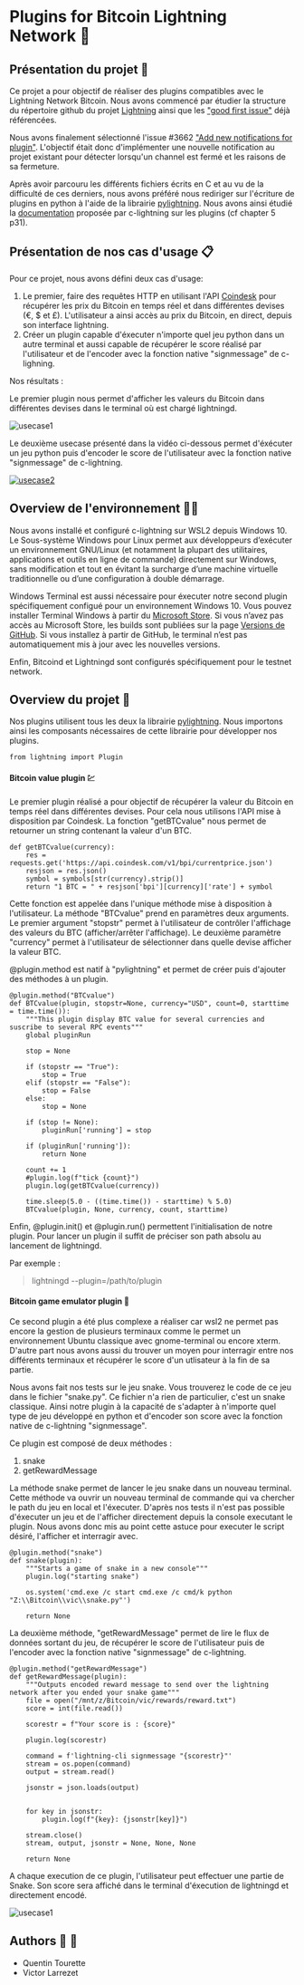 # Plugins for Bitcoin Lightning Network :cactus:

## Présentation du projet :racehorse:

Ce projet a pour objectif de réaliser des plugins compatibles avec le Lightning Network Bitcoin. Nous avons commencé par étudier la structure du répertoire github du projet [Lightning](https://github.com/ElementsProject/lightning) ainsi que les ["good first issue"](https://github.com/ElementsProject/lightning/issues?q=is%3Aissue+label%3A%22good+first+issue%22+) déjà référencées.

Nous avons finalement sélectionné l'issue #3662 ["Add new notifications for plugin"](https://github.com/ElementsProject/lightning/issues/3662). L'objectif était donc d'implémenter une nouvelle notification au projet existant pour détecter lorsqu'un channel est fermé et les raisons de sa fermeture. 

Après avoir parcouru les différents fichiers écrits en C et au vu de la difficulté de ces derniers, nous avons préféré nous rediriger sur l'écriture de plugins en python à l'aide de la librairie [pylightning](https://pypi.org/project/pylightning/). Nous avons ainsi étudié la [documentation](https://lightning.readthedocs.io/_/downloads/en/master/pdf/) proposée par c-lightning sur les plugins (cf chapter 5 p31).

## Présentation de nos cas d'usage :clipboard:

Pour ce projet, nous avons défini deux cas d'usage:
1. Le premier, faire des requêtes HTTP en utilisant l'API [Coindesk]('https://api.coindesk.com/v1/bpi/currentprice.json') pour récupérer les prix du Bitcoin en temps réel et dans différentes devises (€, $ et £). L'utilisateur a ainsi accès au prix du Bitcoin, en direct, depuis son interface lightning.
2. Créer un plugin capable d'éxecuter n'importe quel jeu python dans un autre terminal et aussi capable de récupérer le score réalisé par l'utilisateur et de l'encoder avec la fonction native "signmessage" de c-lighning.

Nos résultats : 

Le premier plugin nous permet d'afficher les valeurs du Bitcoin dans différentes devises dans le terminal où est chargé lightningd.

![usecase1](https://github.com/victorlrz/LightningPlugin/blob/main/src/btcplugin.png)

Le deuxième usecase présenté dans la vidéo ci-dessous permet d'éxécuter un jeu python puis d'encoder le score de l'utilisateur avec la fonction native "signmessage" de c-lightning.

[![usecase2](https://github.com/victorlrz/LightningPlugin/blob/main/src/hook.png)](https://www.youtube.com/watch?v=S9FJD41cBcY&feature=youtu.be)

## Overview de l'environnement :runner::dash:

Nous avons installé et configuré c-lightning sur WSL2 depuis Windows 10. Le Sous-système Windows pour Linux permet aux développeurs d’exécuter un environnement GNU/Linux (et notamment la plupart des utilitaires, applications et outils en ligne de commande) directement sur Windows, sans modification et tout en évitant la surcharge d’une machine virtuelle traditionnelle ou d’une configuration à double démarrage.

Windows Terminal est aussi nécessaire pour éxecuter notre second plugin spécifiquement configué pour un environnement Windows 10. Vous pouvez installer Terminal Windows à partir du [Microsoft Store](https://www.microsoft.com/fr-fr/p/windows-terminal/9n0dx20hk701?rtc=1&activetab=pivot:overviewtab). Si vous n’avez pas accès au Microsoft Store, les builds sont publiées sur la page [Versions de GitHub](https://github.com/microsoft/terminal/releases). Si vous installez à partir de GitHub, le terminal n’est pas automatiquement mis à jour avec les nouvelles versions.

Enfin, Bitcoind et Lightningd sont configurés spécifiquement pour le testnet network.

## Overview du projet :eyes:

Nos plugins utilisent tous les deux la librairie [pylightning](https://pypi.org/project/lightning-python/). Nous importons ainsi les composants nécessaires de cette librairie pour développer nos plugins.

```from lightning import Plugin```

#### Bitcoin value plugin :chart:

Le premier plugin réalisé a pour objectif de récupérer la valeur du Bitcoin en temps réel dans différentes devises. Pour cela nous utilisons l'API mise à disposition par Coindesk. La fonction "getBTCvalue" nous permet de retourner un string contenant la valeur d'un BTC.

```
def getBTCvalue(currency):
    res = requests.get('https://api.coindesk.com/v1/bpi/currentprice.json')
    resjson = res.json()
    symbol = symbols[str(currency).strip()]
    return "1 BTC = " + resjson['bpi'][currency]['rate'] + symbol
```

Cette fonction est appelée dans l'unique méthode mise à disposition à l'utilisateur. La méthode "BTCvalue" prend en paramètres deux arguments. Le premier argument "stopstr" permet à l'utilisateur de contrôler l'affichage des valeurs du BTC (afficher/arrêter l'affichage). Le deuxième paramètre "currency" permet à l'utilisateur de sélectionner dans quelle devise afficher la valeur BTC.

@plugin.method est natif à "pylightning" et permet de créer puis d'ajouter des méthodes à un plugin.

```
@plugin.method("BTCvalue")
def BTCvalue(plugin, stopstr=None, currency="USD", count=0, starttime = time.time()):
    """This plugin display BTC value for several currencies and suscribe to several RPC events"""
    global pluginRun
    
    stop = None

    if (stopstr == "True"):
        stop = True
    elif (stopstr == "False"):
        stop = False
    else:
        stop = None

    if (stop != None):
        pluginRun['running'] = stop

    if (pluginRun['running']):
        return None

    count += 1
    #plugin.log(f"tick {count}")
    plugin.log(getBTCvalue(currency))

    time.sleep(5.0 - ((time.time()) - starttime) % 5.0)
    BTCvalue(plugin, None, currency, count, starttime)
```

Enfin, @plugin.init() et @plugin.run() permettent l'initialisation de notre plugin. Pour lancer un plugin il suffit de préciser son path absolu au lancement de lightningd.

Par exemple :
> lightningd --plugin=/path/to/plugin

#### Bitcoin game emulator plugin :snake:

Ce second plugin a été plus complexe a réaliser car wsl2 ne permet pas encore la gestion de plusieurs terminaux comme le permet un environnement Ubuntu classique avec gnome-terminal ou encore xterm. D'autre part nous avons aussi du trouver un moyen pour interragir entre nos différents terminaux et récupérer le score d'un utlisateur à la fin de sa partie.

Nous avons fait nos tests sur le jeu snake. Vous trouverez le code de ce jeu dans le fichier "snake.py". Ce fichier n'a rien de particulier, c'est un snake classique. Ainsi notre plugin à la capacité de s'adapter à n'importe quel type de jeu développé en python et d'encoder son score avec la fonction native de c-lightning "signmessage".

Ce plugin est composé de deux méthodes : 
1. snake
2. getRewardMessage

La méthode snake permet de lancer le jeu snake dans un nouveau terminal. Cette méthode va ouvrir un nouveau terminal de commande qui va chercher le path du jeu en local et l'éxecuter. D'après nos tests il n'est pas possible d'éxecuter un jeu et de l'afficher directement depuis la console executant le plugin. Nous avons donc mis au point cette astuce pour executer le script désiré, l'afficher et interragir avec.

```
@plugin.method("snake")
def snake(plugin):
    """Starts a game of snake in a new console"""
    plugin.log("starting snake")

    os.system('cmd.exe /c start cmd.exe /c cmd/k python "Z:\\Bitcoin\\vic\\snake.py"')

    return None
```

La deuxième méthode, "getRewardMessage" permet de lire le flux de données sortant du jeu, de récupérer le score de l'utilisateur puis de l'encoder avec la fonction native "signmessage" de c-lightning.

```
@plugin.method("getRewardMessage")
def getRewardMessage(plugin):
    """Outputs encoded reward message to send over the lightning network after you ended your snake game"""
    file = open("/mnt/z/Bitcoin/vic/rewards/reward.txt")
    score = int(file.read())

    scorestr = f"Your score is : {score}"

    plugin.log(scorestr)

    command = f'lightning-cli signmessage "{scorestr}"'
    stream = os.popen(command)
    output = stream.read()

    jsonstr = json.loads(output)


    for key in jsonstr:
        plugin.log(f"{key}: {jsonstr[key]}")

    stream.close()
    stream, output, jsonstr = None, None, None

    return None
```

A chaque execution de ce plugin, l'utilisateur peut effectuer une partie de Snake. Son score sera affiché dans le terminal d'éxecution de lightningd et directement encodé.

![usecase1](https://github.com/victorlrz/LightningPlugin/blob/main/src/gameplugin.JPG)

## Authors :couple_with_heart: :two_men_holding_hands:
- Quentin Tourette
- Victor Larrezet
